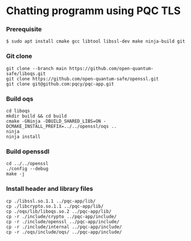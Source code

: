 Chatting programm using PQC TLS
===

### Prerequisite
```
$ sudo apt install cmake gcc libtool libssl-dev make ninja-build git
```

### Git clone
```
git clone --branch main https://github.com/open-quantum-safe/liboqs.git
git clone https://github.com/open-quantum-safe/openssl.git
git clone git@github.com:pqcy/pqc-app.git
```

### Build oqs
```
cd liboqs
mkdir build && cd build
cmake -GNinja -DBUILD_SHARED_LIBS=ON -DCMAKE_INSTALL_PREFIX=../../openssl/oqs ..
ninja
ninja install
```

### Build openssdl
```
cd ../../openssl
./config --debug
make -j
```

### Install header and library files
```
cp ./libssl.so.1.1 ../pqc-app/lib/
cp ./libcrypto.so.1.1 ../pqc-app/lib/
cp ./oqs/lib/liboqs.so.2 ../pqc-app/lib/
cp -r ./include/crypto ../pqc-app/include/
cp -r ./include/openssl ../pqc-app/include/
cp -r ./include/internal ../pqc-app/include/
cp -r ./oqs/include/oqs/ ../pqc-app/include/
```
